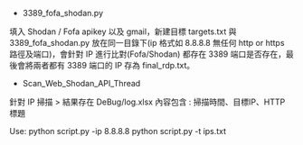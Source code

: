 
- 3389_fofa_shodan.py


填入 Shodan / Fofa apikey 以及 gmail，新建目標 targets.txt 與 3389_fofa_shodan.py 放在同一目錄下(ip 格式如 8.8.8.8 無任何 http or https 路徑及端口)，會針對 IP 進行比對(Fofa/Shodan) 都存在 3389 端口是否存在，最後會將兩者都有 3389 端口的 IP 存為 final_rdp.txt。

- Scan_Web_Shodan_API_Thread

針對 IP 掃描 > 結果存在 DeBug/log.xlsx 內容包含 : 掃描時間、目標IP、HTTP 標題

Use: 
python script.py -ip 8.8.8.8
python script.py -t ips.txt
